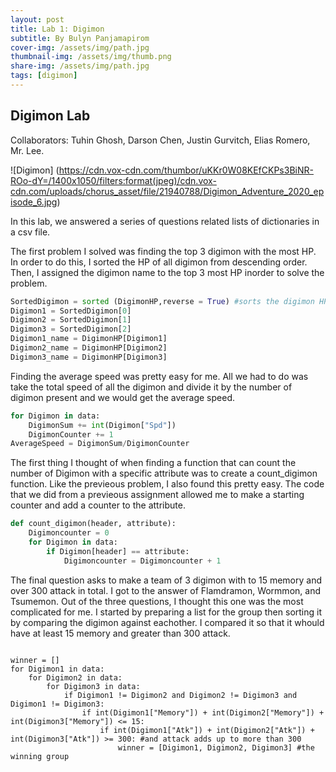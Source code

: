 ```yaml
---
layout: post
title: Lab 1: Digimon
subtitle: By Bulyn Panjamapirom
cover-img: /assets/img/path.jpg
thumbnail-img: /assets/img/thumb.png
share-img: /assets/img/path.jpg
tags: [digimon]
---
```


## Digimon Lab
Collaborators: Tuhin Ghosh, Darson Chen, Justin Gurvitch, Elias Romero, Mr. Lee.

![Digimon] (https://cdn.vox-cdn.com/thumbor/uKKr0W08KEfCKPs3BiNR-ROo-dY=/1400x1050/filters:format(jpeg)/cdn.vox-cdn.com/uploads/chorus_asset/file/21940788/Digimon_Adventure_2020_episode_6.jpg)

In this lab, we answered a series of questions related lists of dictionaries in a csv file. 

The first problem I solved was finding the top 3 digimon with the most HP. In order to do this, I sorted the HP of all digimon from descending order. Then, I assigned the digimon name to the top 3 most HP inorder to solve the problem. 

```python
SortedDigimon = sorted (DigimonHP,reverse = True) #sorts the digimon HP in terms of descending order
Digimon1 = SortedDigimon[0]
Digimon2 = SortedDigimon[1] 
Digimon3 = SortedDigimon[2] 
Digimon1_name = DigimonHP[Digimon1]
Digimon2_name = DigimonHP[Digimon2] 
Digimon3_name = DigimonHP[Digimon3] 
```

Finding the average speed was pretty easy for me. All we had to do was take the total speed of all the digimon and divide it by the number of digimon present and we would get the average speed. 

```python
for Digimon in data: 
    DigimonSum += int(Digimon["Spd"]) 
    DigimonCounter += 1 
AverageSpeed = DigimonSum/DigimonCounter 
```
The first thing I thought of when finding a function that can count the number of Digimon with a specific attribute was to create a count_digimon function. Like the previeous problem, I also found this pretty easy. The code that we did from a previeous assignment allowed me to make a starting counter and add a counter to the attribute. 

```python
def count_digimon(header, attribute): 
    Digimoncounter = 0 
    for Digimon in data: 
        if Digimon[header] == attribute: 
            Digimoncounter = Digimoncounter + 1 
```

The final question asks to make a team of 3 digimon with to 15 memory and over 300 attack in total. I got to the answer of Flamdramon, Wormmon, and Tsumemon. Out of the three questions, I thought this one was the most complicated for me. I started by preparing a list for the group then sorting it by comparing the digimon against eachother. I compared it so that it whould have at least 15 memory and greater than 300 attack. 

```

winner = [] 
for Digimon1 in data: 
    for Digimon2 in data:
        for Digimon3 in data: 
            if Digimon1 != Digimon2 and Digimon2 != Digimon3 and Digimon1 != Digimon3: 
                if int(Digimon1["Memory"]) + int(Digimon2["Memory"]) + int(Digimon3["Memory"]) <= 15: 
                    if int(Digimon1["Atk"]) + int(Digimon2["Atk"]) + int(Digimon3["Atk"]) >= 300: #and attack adds up to more than 300
                        winner = [Digimon1, Digimon2, Digimon3] #the winning group
                        
```

